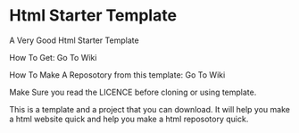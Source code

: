 # Html Starter Template
A Very Good Html Starter Template

How To Get: Go To Wiki

How To Make A Reposotory from this template: Go To Wiki

Make Sure you read the LICENCE before cloning or using template.


This is a template and a project that you can download. It will help you make a html website quick and help you make a html reposotory quick.
